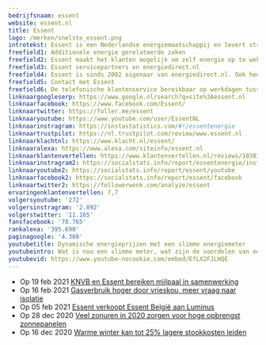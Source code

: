 ```yaml
---
bedrijfsnaam: essent  
website: essent.nl   
title: Essent  
logo: /merken/snelste_essent.png  
introtekst: Essent is een Nederlandse energiemaatschappij en levert stroom en gas aan particuliere en zakelijke klanten. Het bedrijf is opgericht in 1909. In 1999 kreeg het bedrijf de naam Essent. Dit was na het samenvoegen van EDON en de PNEM/Mega Groep. In 2009 werd het netwerkbedrijf afgesplitst van Essent. Zij gingen verder onder de naam Enexis. Essent werd dat jaar verkocht aan het Duitse RWE.  In 2016 werd Essent verkocht aan Innogy en sinds 2020 is E.ON het moederbedrijf. Essent produceert, verhandelt en levert energie en helpt klanten bij het verduurzamen van huizen en gebouwen.   
freefield1: Additionele energie gerelateerde zaken  
freefield2: Essent maakt het klanten mogelijk om zelf energie op te wekken en energie te besparen. Klanten kunnen investeren in energiebesparende producten zoals zonnepanelen, een cv-ketel, warmtepomp of isolatie. Zakelijke klanten regelen ook ledverlichting via Essent.   
freefield3: Essent servicepartners en energiedirect.nl  
freefield4: Essent is sinds 2002 eigenaar van energiedirect.nl. Ook heeft Essent verschillende bedrijven in bezit die energiebesparende producten aanbieden. Voor klanten is er de VerbruiksManager+ app. De app geeft inzicht in verbruik en helpt om energie te besparen.  
freefield5: Contact met Essent  
freefield6: De telefonische klantenservice bereikbaar op werkdagen tussen 08.00 en 18.00 uur via 0900-1550. Ook is het mogelijk contact  op te nemen via Facebook of Twitter.   
linknaargoogleserp: https://www.google.nl/search?q=site%3Aessent.nl  
linknaarfacebook: https://www.facebook.com/Essent/  
linknaartwitter: https://foller.me/essent  
linknaaryoutube: https://www.youtube.com/user/EssentNL  
linknaarinstragram: https://instastatistics.com/#!/essentenergie  
linknaartrustpilot: https://nl.trustpilot.com/review/www.essent.nl  
linknaarklachtnl: https://www.klacht.nl/essent/  
linknaaralexa: https://www.alexa.com/siteinfo/essent.nl  
linknaarklantenvertellen: https://www.klantenvertellen.nl/reviews/1038383/essent  
linknaarinstragram2: https://socialstats.info/report/essentenergie/instagram  
linknaaryoutube2: https://socialstats.info/report/essent/youtube  
linknaarfacebook2: https://socialstats.info/report/essent/facebook  
linknaartwitter2: https://followerwonk.com/analyze/essent  
ervaringenklantenvertellen: 7,7  
volgersyoutube: '272'  
volgersinstragram: '2.092'  
volgerstwitter: '11.165'  
fansfacebook: '78.765'  
rankalexa: '395.690'  
paginagoogle: '4.360'  
youtubetitle: Dynamische energieprijzen met een slimme energiemeter  
youtubeintro: Wat is nou een slimme meter, wat zijn de voordelen van een slimme meter voor jou en voor de netbeheerder. Betaal ik nu meer of minder voor mijn energie als ik een slimme meter heb. Meer over slimme meters en dynamische energieprijzen in de video van Essent.  
youtubevid: https://www.youtube-nocookie.com/embed/EfLX2FJLHQE  
---
```




- Op 19 feb 2021 [KNVB en Essent bereiken mijlpaal in samenwerking](https://www.essent.nl/content/overessent/actueel/index.html/knvb-en-essent-bereiken-mijlpaal-in-samenwerking/)
- Op 16 feb 2021 [Gasverbruik hoger door vrieskou, meer vraag naar isolatie](https://www.essent.nl/content/overessent/actueel/index.html/gasverbruik-hoger-door-vrieskou-meer-vraag-naar-isolatie/)
- Op 05 feb 2021 [Essent verkoopt Essent België aan Luminus](https://www.essent.nl/content/overessent/actueel/index.html/essent-verkoopt-essent-belgie-aan-luminus/)
- Op 28 dec 2020 [Veel zonuren in 2020 zorgen voor hoge opbrengst zonnepanelen](https://www.essent.nl/content/overessent/actueel/index.html/veel-zonuren-in-2020-zorgen-voor-hoge-opbrengst-zonnepanelen/)
- Op 16 dec 2020 [Warme winter kan tot 25% lagere stookkosten leiden](https://www.essent.nl/content/overessent/actueel/index.html/warme-winter-kan-tot-25-lagere-stookkosten-leiden/)
